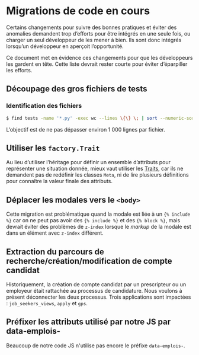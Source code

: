# Migrations de code en cours

Certains changements pour suivre des bonnes pratiques et éviter des anomalies
demandent trop d’efforts pour être intégrés en une seule fois, ou charger un
seul développeur de les mener à bien. Ils sont donc intégrés lorsqu’un
développeur en aperçoit l’opportunité.

Ce document met en évidence ces changements pour que les développeurs les
gardent en tête. Cette liste devrait rester courte pour éviter d’éparpiller les
efforts.

## Découpage des gros fichiers de tests

### Identification des fichiers

```sh
$ find tests -name '*.py' -exec wc --lines \{\} \; | sort --numeric-sort --reverse | head --lines=10
```

L’objectif est de ne pas dépasser environ 1 000 lignes par fichier.

## Utiliser les `factory.Trait`

Au lieu d’utiliser l’héritage pour définir un ensemble d’attributs pour
représenter une situation donnée, mieux vaut utiliser les
[Traits](https://factoryboy.readthedocs.io/en/stable/reference.html#traits),
car ils ne demandent pas de redéfinir les classes `Meta`, ni de lire plusieurs
définitions pour connaître la valeur finale des attributs.

## Déplacer les modales vers le `<body>`

Cette migration est problématique quand la modale est liée à un `{% include %}`
car on ne peut pas avoir des `{% include %}` et des `{% block %}`, mais devrait
éviter des problèmes de `z-index` lorsque le *markup* de la modale est dans un
élément avec `z-index` différent.

## Extraction du parcours de recherche/création/modification de compte candidat
Historiquement, la création de compte candidat par un prescripteur ou un employeur était rattachée au processus de candidature.
Nous voulons à présent déconnecter les deux processus.
Trois applications sont impactées : `job_seekers_views`, `apply` et `gps`.

## Préfixer les attributs utilisé par notre JS par data-emplois-

Beaucoup de notre code JS n'utilise pas encore le préfixe `data-emplois-`.
